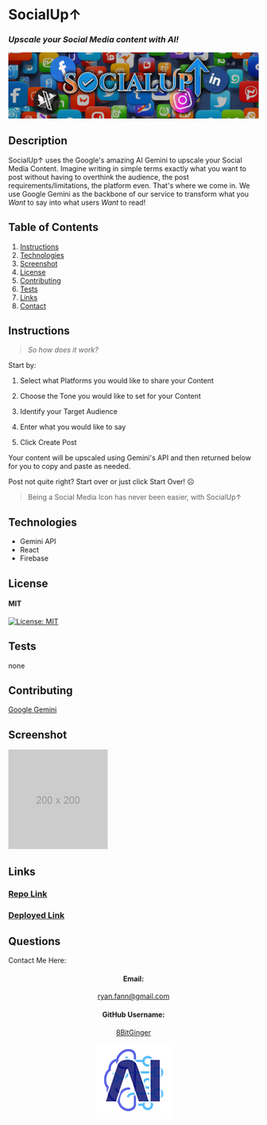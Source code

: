 # SocialUp↑

### _Upscale your Social Media content with AI!_

![logo](./FrontEnd/src/assets/images/socialLogoColor.jpg)

## Description

SocialUp↑ uses the Google's amazing AI Gemini to upscale your Social Media Content. Imagine writing in simple terms exactly what you want to post without having to overthink the audience, the post requirements/limitations, the platform even. That's where we come in. We use Google Gemini as the backbone of our service to transform what you _Want_ to say into what users _Want_ to read!

## Table of Contents

1. [Instructions](#instructions)
1. [Technologies](#technologies)
1. [Screenshot](#screenshot)
1. [License](#license)
1. [Contributing](#contributing)
1. [Tests](#tests)
1. [Links](#links)
1. [Contact](#contact)

<a id="instructions"></a>

## Instructions

> _So how does it work?_

Start by:

1. Select what Platforms you would like to share your Content

2. Choose the Tone you would like to set for your Content

3. Identify your Target Audience

4. Enter what you would like to say

5. Click Create Post

Your content will be upscaled using Gemini's API and then returned below for you to copy and paste as needed.

Post not quite right? Start over or just click Start Over! ☹

> Being a Social Media Icon has never been easier, with SocialUp↑

<a id="technologies"></a>

## Technologies

- Gemini API
- React
- Firebase

<a id="license"></a>

## License

#### MIT

[![License: MIT](https://img.shields.io/badge/License-MIT-yellow.svg)](https://opensource.org/licenses/MIT)

<a id="tests"></a>

## Tests

none

<a id="contributing"></a>

## Contributing

[Google Gemini](https://gemini.google.com/app)

<a id="screenshot"></a>

## Screenshot

![screenshot](./FrontEnd/src/assets/images/placeholder.png)

<a id="links"></a>

## Links

### [Repo Link](delete)

### [Deployed Link](delete)

<div align="center">

<a id="contact"></a>

</div>

## Questions

Contact Me Here:

<div align="center">

#### Email:

ryan.fann@gmail.com

#### GitHub Username:

[8BitGinger](https://github.com/8BitGinger)

![screenshot](./FrontEnd/src/assets/images/ai-readme.png)

</div>
